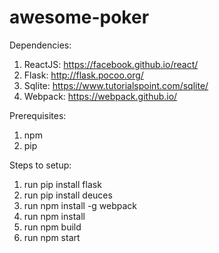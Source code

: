# awesome-poker

Dependencies:
1. ReactJS: https://facebook.github.io/react/
2. Flask: http://flask.pocoo.org/
3. Sqlite: https://www.tutorialspoint.com/sqlite/
4. Webpack: https://webpack.github.io/

Prerequisites:
1. npm
2. pip

Steps to setup:
1. run pip install flask
2. run pip install deuces
3. run npm install -g webpack
4. run npm install
5. run npm build
6. run npm start
